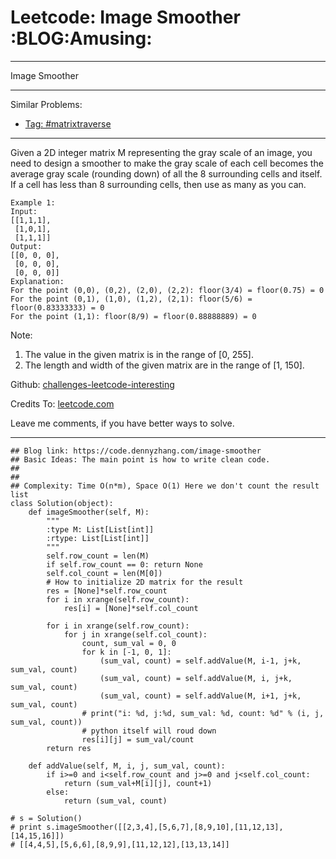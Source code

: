 # Leetcode: Image Smoother     :BLOG:Amusing:


---

Image Smoother  

---

Similar Problems:  
-   [Tag: #matrixtraverse](https://code.dennyzhang.com/tag/matrixtraverse)

---

Given a 2D integer matrix M representing the gray scale of an image, you need to design a smoother to make the gray scale of each cell becomes the average gray scale (rounding down) of all the 8 surrounding cells and itself. If a cell has less than 8 surrounding cells, then use as many as you can.  

    Example 1:
    Input:
    [[1,1,1],
     [1,0,1],
     [1,1,1]]
    Output:
    [[0, 0, 0],
     [0, 0, 0],
     [0, 0, 0]]
    Explanation:
    For the point (0,0), (0,2), (2,0), (2,2): floor(3/4) = floor(0.75) = 0
    For the point (0,1), (1,0), (1,2), (2,1): floor(5/6) = floor(0.83333333) = 0
    For the point (1,1): floor(8/9) = floor(0.88888889) = 0

Note:  
1.  The value in the given matrix is in the range of [0, 255].
2.  The length and width of the given matrix are in the range of [1, 150].

Github: [challenges-leetcode-interesting](https://github.com/DennyZhang/challenges-leetcode-interesting/tree/master/image-smoother)  

Credits To: [leetcode.com](https://leetcode.com/problems/image-smoother/description/)  

Leave me comments, if you have better ways to solve.  

---

    ## Blog link: https://code.dennyzhang.com/image-smoother
    ## Basic Ideas: The main point is how to write clean code.
    ##
    ##
    ## Complexity: Time O(n*m), Space O(1) Here we don't count the result list
    class Solution(object):
        def imageSmoother(self, M):
            """
            :type M: List[List[int]]
            :rtype: List[List[int]]
            """
            self.row_count = len(M)
            if self.row_count == 0: return None
            self.col_count = len(M[0])
            # How to initialize 2D matrix for the result
            res = [None]*self.row_count
            for i in xrange(self.row_count):
                res[i] = [None]*self.col_count
    
            for i in xrange(self.row_count):
                for j in xrange(self.col_count):
                    count, sum_val = 0, 0
                    for k in [-1, 0, 1]:
                        (sum_val, count) = self.addValue(M, i-1, j+k, sum_val, count)
                        (sum_val, count) = self.addValue(M, i, j+k, sum_val, count)
                        (sum_val, count) = self.addValue(M, i+1, j+k, sum_val, count)
                    # print("i: %d, j:%d, sum_val: %d, count: %d" % (i, j, sum_val, count))
                    # python itself will roud down
                    res[i][j] = sum_val/count
            return res
    
        def addValue(self, M, i, j, sum_val, count):
            if i>=0 and i<self.row_count and j>=0 and j<self.col_count:
                return (sum_val+M[i][j], count+1)
            else:
                return (sum_val, count)
    
    # s = Solution()
    # print s.imageSmoother([[2,3,4],[5,6,7],[8,9,10],[11,12,13],[14,15,16]])
    # [[4,4,5],[5,6,6],[8,9,9],[11,12,12],[13,13,14]]